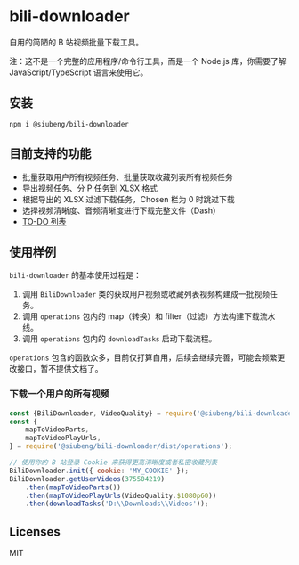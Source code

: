bili-downloader
======

自用的简陋的 B 站视频批量下载工具。

注：这不是一个完整的应用程序/命令行工具，而是一个 Node.js 库，你需要了解 JavaScript/TypeScript 语言来使用它。

## 安装

```shell script
npm i @siubeng/bili-downloader
```

## 目前支持的功能

- 批量获取用户所有视频任务、批量获取收藏列表所有视频任务
- 导出视频任务、分 P 任务到 XLSX 格式
- 根据导出的 XLSX 过滤下载任务，Chosen 栏为 0 时跳过下载
- 选择视频清晰度、音频清晰度进行下载完整文件（Dash）
- [TO-DO 列表](https://github.com/fython/bili-downloader/projects/1)

## 使用样例

`bili-downloader` 的基本使用过程是：

1. 调用 `BiliDownloader` 类的获取用户视频或收藏列表视频构建成一批视频任务。
2. 调用 `operations` 包内的 map（转换）和 filter（过滤）方法构建下载流水线。
3. 调用 `operations` 包内的 `downloadTasks` 启动下载流程。

`operations` 包含的函数众多，目前仅打算自用，后续会继续完善，可能会频繁更改接口，暂不提供文档了。

### 下载一个用户的所有视频

```javascript
const {BiliDownloader, VideoQuality} = require('@siubeng/bili-downloader');
const {
    mapToVideoParts,
    mapToVideoPlayUrls,
} = require('@siubeng/bili-downloader/dist/operations');

// 使用你的 B 站登录 Cookie 来获得更高清晰度或者私密收藏列表
BiliDownloader.init({ cookie: 'MY_COOKIE' });
BiliDownloader.getUserVideos(375504219)
    .then(mapToVideoParts())
    .then(mapToVideoPlayUrls(VideoQuality.$1080p60))
    .then(downloadTasks('D:\\Downloads\\Videos'));
```

## Licenses

MIT
